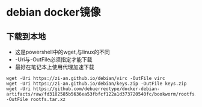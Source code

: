# debian docker镜像

## 下载到本地
* 这是powershell中的wget,与linux的不同
* -Uri与-OutFile必须指定才能下载
* 最好在笔记本上使用代理加速下载
```shell
wget -Uri https://zi-an.github.io/debian/virc -OutFile virc
wget -Uri https://zi-an.github.io/debian/keys.zip -OutFile keys.zip
wget -Uri https://github.com/debuerreotype/docker-debian-artifacts/raw/fd3102585b5636ea53fbfcf122a1d373720540fc/bookworm/rootfs.tar.xz -OutFile rootfs.tar.xz
```
